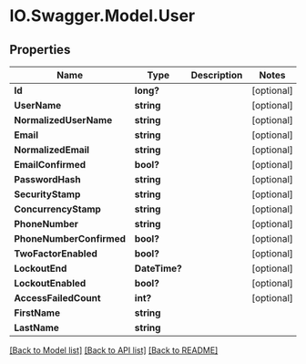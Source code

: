 # IO.Swagger.Model.User
## Properties

Name | Type | Description | Notes
------------ | ------------- | ------------- | -------------
**Id** | **long?** |  | [optional] 
**UserName** | **string** |  | [optional] 
**NormalizedUserName** | **string** |  | [optional] 
**Email** | **string** |  | [optional] 
**NormalizedEmail** | **string** |  | [optional] 
**EmailConfirmed** | **bool?** |  | [optional] 
**PasswordHash** | **string** |  | [optional] 
**SecurityStamp** | **string** |  | [optional] 
**ConcurrencyStamp** | **string** |  | [optional] 
**PhoneNumber** | **string** |  | [optional] 
**PhoneNumberConfirmed** | **bool?** |  | [optional] 
**TwoFactorEnabled** | **bool?** |  | [optional] 
**LockoutEnd** | **DateTime?** |  | [optional] 
**LockoutEnabled** | **bool?** |  | [optional] 
**AccessFailedCount** | **int?** |  | [optional] 
**FirstName** | **string** |  | 
**LastName** | **string** |  | 

[[Back to Model list]](../README.md#documentation-for-models) [[Back to API list]](../README.md#documentation-for-api-endpoints) [[Back to README]](../README.md)

